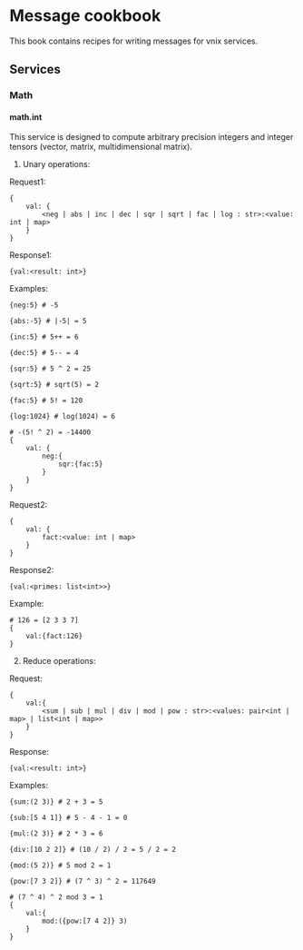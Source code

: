 # Message cookbook

This book contains recipes for writing messages for vnix services.

## Services

### Math

#### math.int
This service is designed to compute arbitrary precision integers and integer tensors (vector, matrix, multidimensional matrix).

1. Unary operations:

Request1:
```
{
    val: {
        <neg | abs | inc | dec | sqr | sqrt | fac | log : str>:<value: int | map>
    }
}
```

Response1:
```
{val:<result: int>}
```

Examples:
```
{neg:5} # -5

{abs:-5} # |-5| = 5

{inc:5} # 5++ = 6

{dec:5} # 5-- = 4

{sqr:5} # 5 ^ 2 = 25

{sqrt:5} # sqrt(5) = 2

{fac:5} # 5! = 120

{log:1024} # log(1024) = 6
```

```
# -(5! ^ 2) = -14400
{
    val: {
        neg:{
            sqr:{fac:5}
        }
    }
}
```

Request2:
```
{
    val: {
        fact:<value: int | map>
    }
}
```

Response2:
```
{val:<primes: list<int>>}
```

Example:
```
# 126 = [2 3 3 7]
{
    val:{fact:126}
}
```

2. Reduce operations:

Request:
```
{
    val:{
        <sum | sub | mul | div | mod | pow : str>:<values: pair<int | map> | list<int | map>>
    }
}
```

Response:
```
{val:<result: int>}
```

Examples:
```
{sum:(2 3)} # 2 + 3 = 5

{sub:[5 4 1]} # 5 - 4 - 1 = 0

{mul:(2 3)} # 2 * 3 = 6

{div:[10 2 2]} # (10 / 2) / 2 = 5 / 2 = 2

{mod:(5 2)} # 5 mod 2 = 1

{pow:[7 3 2]} # (7 ^ 3) ^ 2 = 117649
```

```
# (7 ^ 4) ^ 2 mod 3 = 1
{
    val:{
        mod:({pow:[7 4 2]} 3)
    }
}

```
